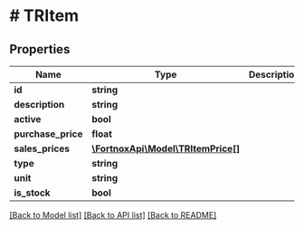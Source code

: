# # TRItem

## Properties

Name | Type | Description | Notes
------------ | ------------- | ------------- | -------------
**id** | **string** |  | [optional]
**description** | **string** |  | [optional]
**active** | **bool** |  | [optional]
**purchase_price** | **float** |  | [optional]
**sales_prices** | [**\FortnoxApi\Model\TRItemPrice[]**](TRItemPrice.md) |  | [optional]
**type** | **string** |  | [optional]
**unit** | **string** |  | [optional]
**is_stock** | **bool** |  | [optional]

[[Back to Model list]](../../README.md#models) [[Back to API list]](../../README.md#endpoints) [[Back to README]](../../README.md)
